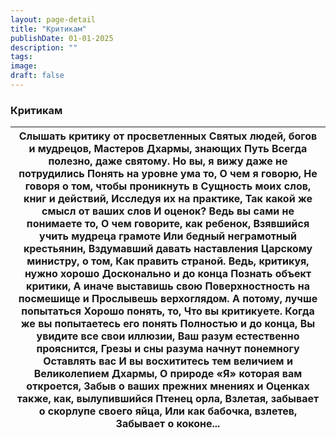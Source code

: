 ```yaml
---
layout: page-detail
title: "Критикам"
publishDate: 01-01-2025
description: ""
tags:
image:
draft: false
---
```


### Критикам

| Слышать критику от просветленных  Cвятых людей, богов и мудрецов,  Мастеров Дхармы, знающих Путь  Всегда полезно, даже святому.  Но вы, я вижу даже не потрудились  Понять на уровне ума то,  О чем я говорю,  Не говоря о том, чтобы проникнуть в  Сущность моих слов, книг и действий,  Исследуя их на практике,  Так какой же смысл от ваших слов  И оценок?  Ведь вы сами не понимаете то,  О чем говорите, как ребенок,  Взявшийся учить мудреца грамоте  Или бедный неграмотный крестьянин,  Вздумавший давать наставления  Царскому министру, о том,  Как править страной.  Ведь, критикуя, нужно хорошо  Досконально и до конца  Познать объект критики,  А иначе выставишь свою  Поверхностность на посмешище и  Прослывешь верхоглядом.  А потому, лучше попытаться  Хорошо понять, то,  Что вы критикуете.  Когда же вы попытаетесь его понять  Полностью и до конца,  Вы увидите все свои иллюзии,  Ваш разум естественно прояснится,  Грезы и сны разума начнут понемногу  Оставлять вас  И вы восхититесь тем величием и  Великолепием Дхармы,  О природе «Я» которая вам откроется,  Забыв о ваших прежних мнениях и  Оценках также, как, вылупившийся  Птенец орла,  Взлетая, забывает о скорлупе своего яйца,  Или как бабочка, взлетев,  Забывает о коконе... |
| ------------------------------------------------------------------------------------------------------------------------------------------------------------------------------------------------------------------------------------------------------------------------------------------------------------------------------------------------------------------------------------------------------------------------------------------------------------------------------------------------------------------------------------------------------------------------------------------------------------------------------------------------------------------------------------------------------------------------------------------------------------------------------------------------------------------------------------------------------------------------------------------------------------------------------------------------------------------------------------------------------------------------------------------------------------------------------------------------------------------------------------------------------------------------------------------------------------------------------------------------------------------------------- |
  
  
